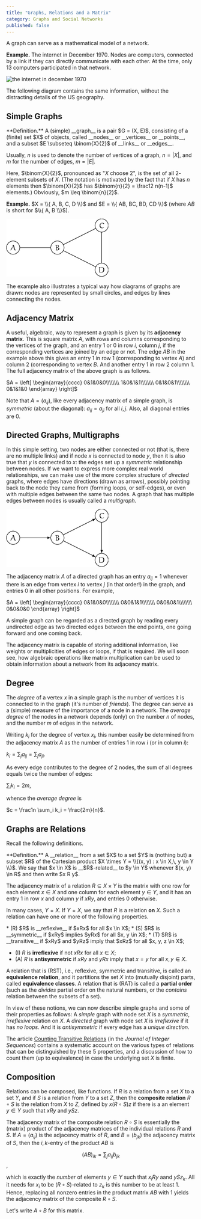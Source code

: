 ```yaml
---
title: "Graphs, Relations and a Matrix"
category: Graphs and Social Networks
published: false
---
```


<div class="note">
    A graph can serve as a mathematical model of a network.
</div>

**Example.**  The internet in December 1970.  Nodes are computers,
connected by a link if they can directly communicate with each other.
At the time, only 13 computers participated in that network.

![the internet in december 1970][arpa]

The following diagram contains the same information, without the
distracting details of the US geography.

<div id="arpa"></div>

<script>
(function() {
var width = 500,
    height = 300;

var color = d3.scale.category10();

var force = d3.layout.force()
    .charge(-200)
    .gravity(0.05)
    .linkDistance(80)
    .size([width, height]);

var svg = d3.select("#arpa").append("svg")
    .attr("width", width)
    .attr("height", height);

d3.json("/data/arpa.json", function(error, graph) {
  force
      .nodes(graph.nodes)
      .links(graph.links)
      .start();

  var link = svg.selectAll(".link")
      .data(graph.links)
    .enter().append("line")
      .attr("class", "link")
      .style("stroke", function(d) { return color(d.value); })
      .style("stroke-width", function(d) { return 4; });

  // Create the groups under svg
  var groups = svg.selectAll('g.group')
    .data(graph.nodes)
    .enter()
    .append('g')
    .classed('group', true);

  var node = groups
      .append("circle")
      .attr("class", "node")
      .attr("r", 5)
      .style("fill", function(d) { return color(d.group); })
      .call(force.drag);

  node.append("title")
      .text(function(d) { return d.name; });

  var label = groups
      .append("text")
      .attr("dx", 6)
      .text(function(d) { return d.name; });

  // Merge images and text for update.
  node = svg.selectAll("circle, text");

  force.on("tick", function() {
    link.attr("x1", function(d) { return d.source.x; })
        .attr("y1", function(d) { return d.source.y; })
        .attr("x2", function(d) { return d.target.x; })
        .attr("y2", function(d) { return d.target.y; });

  // Translate the groups
  groups.attr("transform", function(d) { 
    return 'translate(' + [d.x, d.y] + ')'; 
  });    

//    node.attr("cx", function(d) { return d.x; })
//        .attr("cy", function(d) { return d.y; });
  });
});
})();
</script>

## Simple Graphs

<div class="note" markdown="1">
**Definition.** A (simple) __graph__
is a pair $G = (X, E)$, consisting of a (finite) set $X$ of
objects, called __nodes__ or __vertices__ or __points__,
and a subset $E \subseteq \binom{X}{2}$
of __links__ or __edges__.
</div>

Usually, $n$ is used to denote the number of vertices of a graph,
$n = |X|$,
and $m$ for the number of edges, $m = |E|$.

Here, $\binom{X}{2}$, pronounced as "$X$ choose 2",
is the set of all $2$-element subsets of $X$.
(The notation is motivated by the fact that if $X$ has $n$ elements then
$\binom{X}{2}$ has $\binom{n}{2} = \frac12 n(n-1)$ elements.)
Obviously, $m \leq \binom{n}{2}$.

**Example.**
$X = \\{ A, B, C, D \\}$ and $E = \\{ AB, BC, BD, CD \\}$
(where $AB$ is short for $\\{ A, B \\}$).

![graph1]

The example also illustrates a typical way how diagrams of graphs are drawn:
nodes are represented by small circles, and edges by lines connecting the nodes.

## Adjacency Matrix

A useful, algebraic, way to represent a graph is given by its __adjacency matrix__.  This is square matrix $A$, with rows and columns corresponding to the vertices of the graph, and an entry $1$ or $0$ in row $i$, column $j$, if
the corresponding vertices are joined by an edge or not.
The edge $AB$ in the example above this gives an entry $1$
in row 1 (corresponding to vertex $A$) and column 2 (corresponding to
vertex $B$.  And another entry $1$ in row 2 column 1.  The full adjacency matrix
of the above graph is as follows.

$A = \left[
\begin{array}{cccc}
0&1&0&0\\\\\\\\
1&0&1&1\\\\\\\\
0&1&0&1\\\\\\\\
0&1&1&0
\end{array}
\right]$

Note that $A = (a_{ij})$, like every adjacency matrix of a simple
graph, is _symmetric_ (about the diagonal): $a_{ij} = a_{ji}$ for all
$i, j$.  Also, all diagonal entries are $0$.

##  Directed Graphs, Multigraphs

In this simple setting, two nodes are either connected or not (that
is, there are no multiple links) and if node $x$ is connected to node
$y$, then it is also true that $y$ is connected to $x$: the edges set
up a _symmetric_ relationship between nodes.  If we want to express
more complex real world relationships, we can make use of the more
complex structure of _directed_ graphs, where edges have directions
(drawn as arrows), possibly pointing back to the node they came from
(forming loops, or self-edges), or even with multiple edges between
the same two nodes.  A graph that has multiple edges between nodes is
usually called a _multigraph_.

![graph2]

The adjacency matrix $A$ of a directed graph has an entry $a_{ij} = 1$
whenever there is an edge from vertex $i$ to vertex $j$ (in that
order!)  in the graph, and entries $0$ in all other positions.  For
example,

$A = \left[
\begin{array}{cccc}
0&1&0&0\\\\\\\\
0&0&1&1\\\\\\\\
0&0&0&1\\\\\\\\
0&0&0&0
\end{array}
\right]$

A simple graph can be regarded as a directed graph by reading every
undirected edge as two directed edges between the end points,
one going forward and one coming back.

The adjacency matrix is capable of storing additional information,
like weights or multiplicities of edges or loops, if that is required.
We will soon see, how algebraic operations like matrix multiplication
can be used to obtain information about a network from its adjacency matrix.

## Degree

The _degree_ of a vertex $x$ in a simple graph is the number of
vertices it is connected to in the graph (it's number of _friends_).
The degree can serve as a (simple) measure of the importance of a node
in a network.  The _average degree_ of the nodes in a network depends
(only) on the number $n$ of nodes, and the number $m$ of edges in the
network.

Writing $k_i$ for the degree of vertex $x_i$, this number
easily be determined from the adjacency matrix $A$ as the number of
entries $1$ in row $i$ (or in column $i$):

$k_i = \sum_j a_{ij} = \sum_j a_{ji}$.

As every edge contributes to the degree of $2$ nodes, the sum of all degrees
equals twice the number of edges:

$\sum_i k_i = 2m$,

whence the _average degree_ is

$c = \frac1n \sum_i k_i = \frac{2m}{n}$.

## Graphs are Relations

Recall the following definitions.

<div class="note" markdown="1">
**Definition.**  A __relation__ from a set $X$ to a set $Y$ is (nothing but) a subset
$R$ of the Cartesian product $X \times Y = \\{(x, y) :  x \in X,\, y \in Y \\}$.
We say that $x \in X$ is __$R$-related__ to $y \in Y$ whenever $(x, y) \in R$
and then write $x R y$.
</div>

The adjacency matrix of a relation $R \subseteq X \times Y$
is the matrix with one row for each element $x \in X$ and one column for each
element $y \in Y$, and it has an entry $1$ in row $x$ and column $y$
if $x R y$, and entries $0$ otherwise.

In many cases, $Y = X$.
If $Y = X$, we say that $R$ is a relation __on__ $X$.  Such a relation
can have one or more of the following properties.

<div class="note" markdown="1">
* (R) $R$ is __reflexive__ if $xRx$ for all $x \in X$;
* (S) $R$ is __symmetric__ if $xRy$ implies $yRx$ for all $x, y \in X$;
* (T) $R$ is __transitive__ if $xRy$ and $yRz$ imply that $xRz$ for all $x, y, z \in X$;

* (I) $R$ is __irreflexive__ if not $xRx$ for all $x \in X$;
* (A) $R$ is __antisymmetric__ if $xRy$ and $yRx$ imply that
$x = y$ for all $x, y \in X$.
</div>

A relation that is (RST), i.e., reflexive, symmetric and transitive, is
called an __equivalence relation__, and it partitions the set $X$ into
(mutually disjoint) parts, called __equivalence classes__.  A relation
that is (RAT) is called a __partial order__ (such as the *divides*
partial order on the natural numbers, or the *contains* relation
between the subsets of a set).

In view of these notions, we can now describe simple graphs and some
of their properties
as follows: A *simple* graph with node set $X$ is a *symmetric*,
*irreflexive* relation on $X$.  A *directed* graph with node set $X$
is *irreflexive* if it has *no loops*.  And it is *antisymmetric* if
every edge has a *unique direction*.

The article [Counting Transitive Relations] (in the *Journal of
Integer Sequences*) contains a systematic account on the various types
of relations that can be distinguished by these 5 properties, and a
discussion of how to count them (up to equivalence) in case the
underlying set $X$ is finite.

## Composition

Relations can be composed, like functions.  If $R$ is a relation
from a set $X$ to a set $Y$, and if $S$ is a relation from $Y$ to a set $Z$,
then the __composite relation__ $R \circ S$ is the relation
from $X$ to $Z$, defined by $x (R \circ S) z$ if there is a
an element $y \in Y$ such that $x R y$ and $y S z$.

The adjacency matrix of the composite relation $R \circ S$
is essentially the (matrix) product of the adjacency matrices
of the individual relations $R$ and $S$.
If $A = (a_{ij})$ is the adjacency matrix of $R$, and $B = (b_{jk})$ the adjacency matrix of $S$,
then the $i,k$-entry of the product $AB$ is

$$(AB)_{ik} = \sum_{j} a_{ij} b_{jk}$$,

which is exactly the _number_ of elements $y \in Y$ such that $x_i R
y$ aand $y S z_k$.  All it needs for $x_i$ to be $(R \circ S)$-related
to $z_k$ is this number to be at least $1$.  Hence, replacing all
nonzero entries in the product matrix $AB$ with $1$ yields the
adjacency matrix of the composite $R \circ S$.

Let's write $A \circ B$ for this matrix.


[graph1]: /images/graph1.png
[graph2]: /images/graph2.png
[arpa]: http://som.csudh.edu/cis/lpress/history/arpamaps/f7dec1970.jpg "The Internet in December 1970"
[counting transitive relations]: https://cs.uwaterloo.ca/journals/JIS/VOL7/Pfeiffer/pfeiffer6.html
